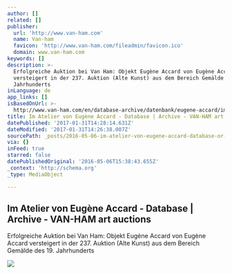 ```yaml
---
author: []
related: []
publisher:
  url: 'http://www.van-ham.com'
  name: Van-ham
  favicon: 'http://www.van-ham.com/fileadmin/favicon.ico'
  domain: www.van-ham.com
keywords: []
description: >-
  Erfolgreiche Auktion bei Van Ham: Objekt Eugène Accard von Eugène Accard
  versteigert in der 237. Auktion (Alte Kunst) aus dem Bereich Gemälde des 19.
  Jahrhunderts
inLanguage: de
app_links: []
isBasedOnUrl: >-
  http://www.van-ham.com/en/database-archive/datenbank/eugene-accard/im-atelier.html
title: Im Atelier von Eugène Accard - Database | Archive - VAN-HAM art auctions
datePublished: '2017-01-31T14:28:14.631Z'
dateModified: '2017-01-31T14:26:38.007Z'
sourcePath: _posts/2016-05-06-im-atelier-von-eugene-accard-database-or-archive-van-ham.md
via: {}
inFeed: true
starred: false
datePublishedOriginal: '2016-05-06T15:38:43.655Z'
_context: 'http://schema.org'
_type: MediaObject

---
```

<article style=""><h1>Im Atelier von Eugène Accard - Database | Archive - VAN-HAM art auctions</h1><p>Erfolgreiche Auktion bei Van Ham: Objekt Eugène Accard von Eugène Accard versteigert in der 237. Auktion (Alte Kunst) aus dem Bereich Gemälde des 19. Jahrhunderts</p><img src="http://www.van-ham.com/typo3temp/GB/csm_eugne-accard-gemaelde_a96f544339.png" /></article>